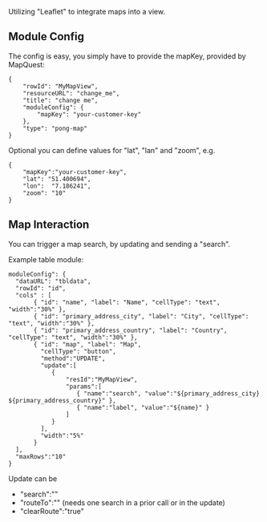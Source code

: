 Utilizing "Leaflet" to integrate maps into a view.

## Module Config

The config is easy, you simply have to provide the mapKey, provided by MapQuest:

	{
        "rowId": "MyMapView",
        "resourceURL": "change_me",
        "title": "change me",
        "moduleConfig": {
            "mapKey": "your-customer-key"
        },
        "type": "pong-map"
    }
	
Optional you can define values for "lat", "lan" and "zoom", e.g.

	{
		"mapKey":"your-customer-key",
		"lat": "51.400694",
		"lon":  "7.186241",
		"zoom": "10"
	}

## Map Interaction
You can trigger a map search, by updating and sending a "search".

Example table module:

	moduleConfig": {
	  "dataURL": "tbldata", 
	  "rowId": "id", 
	  "cols" : [ 
		   { "id": "name", "label": "Name", "cellType": "text", "width":"30%" }, 
		   { "id": "primary_address_city", "label": "City", "cellType": "text", "width":"30%" }, 
		   { "id": "primary_address_country", "label": "Country", "cellType": "text", "width":"30%" },
		   { "id": "map", "label": "Map", 
		     "cellType": "button", 
		     "method":"UPDATE",
		     "update":[
		        {
		            "resId":"MyMapView",
		            "params":[ 
		               { "name":"search", "value":"${primary_address_city} ${primary_address_country}" },
		               { "name":"label", "value":"${name}" }
		            ]
		        }
		     ],
		     "width":"5%" 
		   }
	  ],  
	  "maxRows":"10"
	}
	
	
Update can be
* "search":"<location search string>"
* "routeTo":"<location>" (needs one search in a prior call or in the update)
* "clearRoute":"true"
